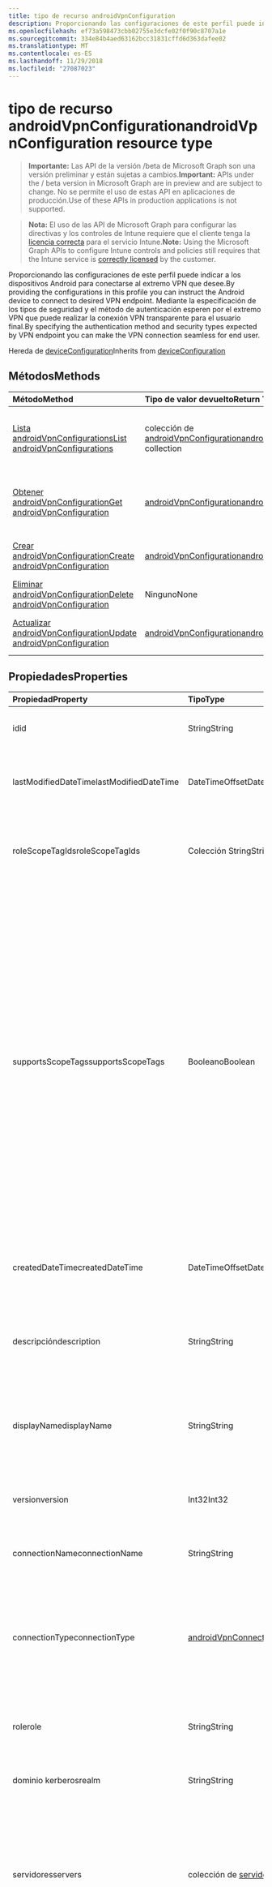 ```yaml
---
title: tipo de recurso androidVpnConfiguration
description: Proporcionando las configuraciones de este perfil puede indicar a los dispositivos Android para conectarse al extremo VPN que desee. Mediante la especificación de los tipos de seguridad y el método de autenticación esperen por el extremo VPN que puede realizar la conexión VPN transparente para el usuario final.
ms.openlocfilehash: ef73a598473cbb02755e3dcfe02f0f90c8707a1e
ms.sourcegitcommit: 334e84b4aed63162bcc31831cffd6d363dafee02
ms.translationtype: MT
ms.contentlocale: es-ES
ms.lasthandoff: 11/29/2018
ms.locfileid: "27087023"
---
```

# <a name="androidvpnconfiguration-resource-type"></a><span data-ttu-id="72520-104">tipo de recurso androidVpnConfiguration</span><span class="sxs-lookup"><span data-stu-id="72520-104">androidVpnConfiguration resource type</span></span>

> <span data-ttu-id="72520-105">**Importante:** Las API de la versión /beta de Microsoft Graph son una versión preliminar y están sujetas a cambios.</span><span class="sxs-lookup"><span data-stu-id="72520-105">**Important:** APIs under the / beta version in Microsoft Graph are in preview and are subject to change.</span></span> <span data-ttu-id="72520-106">No se permite el uso de estas API en aplicaciones de producción.</span><span class="sxs-lookup"><span data-stu-id="72520-106">Use of these APIs in production applications is not supported.</span></span>

> <span data-ttu-id="72520-107">**Nota:** El uso de las API de Microsoft Graph para configurar las directivas y los controles de Intune requiere que el cliente tenga la [licencia correcta](https://go.microsoft.com/fwlink/?linkid=839381) para el servicio Intune.</span><span class="sxs-lookup"><span data-stu-id="72520-107">**Note:** Using the Microsoft Graph APIs to configure Intune controls and policies still requires that the Intune service is [correctly licensed](https://go.microsoft.com/fwlink/?linkid=839381) by the customer.</span></span>

<span data-ttu-id="72520-108">Proporcionando las configuraciones de este perfil puede indicar a los dispositivos Android para conectarse al extremo VPN que desee.</span><span class="sxs-lookup"><span data-stu-id="72520-108">By providing the configurations in this profile you can instruct the Android device to connect to desired VPN endpoint.</span></span> <span data-ttu-id="72520-109">Mediante la especificación de los tipos de seguridad y el método de autenticación esperen por el extremo VPN que puede realizar la conexión VPN transparente para el usuario final.</span><span class="sxs-lookup"><span data-stu-id="72520-109">By specifying the authentication method and security types expected by VPN endpoint you can make the VPN connection seamless for end user.</span></span>

<span data-ttu-id="72520-110">Hereda de [deviceConfiguration](../resources/intune-deviceconfig-deviceconfiguration.md)</span><span class="sxs-lookup"><span data-stu-id="72520-110">Inherits from [deviceConfiguration](../resources/intune-deviceconfig-deviceconfiguration.md)</span></span>

## <a name="methods"></a><span data-ttu-id="72520-111">Métodos</span><span class="sxs-lookup"><span data-stu-id="72520-111">Methods</span></span>
|<span data-ttu-id="72520-112">Método</span><span class="sxs-lookup"><span data-stu-id="72520-112">Method</span></span>|<span data-ttu-id="72520-113">Tipo de valor devuelto</span><span class="sxs-lookup"><span data-stu-id="72520-113">Return Type</span></span>|<span data-ttu-id="72520-114">Descripción</span><span class="sxs-lookup"><span data-stu-id="72520-114">Description</span></span>|
|:---|:---|:---|
|[<span data-ttu-id="72520-115">Lista androidVpnConfigurations</span><span class="sxs-lookup"><span data-stu-id="72520-115">List androidVpnConfigurations</span></span>](../api/intune-deviceconfig-androidvpnconfiguration-list.md)|<span data-ttu-id="72520-116">colección de [androidVpnConfiguration](../resources/intune-deviceconfig-androidvpnconfiguration.md)</span><span class="sxs-lookup"><span data-stu-id="72520-116">[androidVpnConfiguration](../resources/intune-deviceconfig-androidvpnconfiguration.md) collection</span></span>|<span data-ttu-id="72520-117">Propiedades de la lista y relaciones de los objetos [androidVpnConfiguration](../resources/intune-deviceconfig-androidvpnconfiguration.md) .</span><span class="sxs-lookup"><span data-stu-id="72520-117">List properties and relationships of the [androidVpnConfiguration](../resources/intune-deviceconfig-androidvpnconfiguration.md) objects.</span></span>|
|[<span data-ttu-id="72520-118">Obtener androidVpnConfiguration</span><span class="sxs-lookup"><span data-stu-id="72520-118">Get androidVpnConfiguration</span></span>](../api/intune-deviceconfig-androidvpnconfiguration-get.md)|[<span data-ttu-id="72520-119">androidVpnConfiguration</span><span class="sxs-lookup"><span data-stu-id="72520-119">androidVpnConfiguration</span></span>](../resources/intune-deviceconfig-androidvpnconfiguration.md)|<span data-ttu-id="72520-120">Leer las propiedades y las relaciones del objeto [androidVpnConfiguration](../resources/intune-deviceconfig-androidvpnconfiguration.md) .</span><span class="sxs-lookup"><span data-stu-id="72520-120">Read properties and relationships of the [androidVpnConfiguration](../resources/intune-deviceconfig-androidvpnconfiguration.md) object.</span></span>|
|[<span data-ttu-id="72520-121">Crear androidVpnConfiguration</span><span class="sxs-lookup"><span data-stu-id="72520-121">Create androidVpnConfiguration</span></span>](../api/intune-deviceconfig-androidvpnconfiguration-create.md)|[<span data-ttu-id="72520-122">androidVpnConfiguration</span><span class="sxs-lookup"><span data-stu-id="72520-122">androidVpnConfiguration</span></span>](../resources/intune-deviceconfig-androidvpnconfiguration.md)|<span data-ttu-id="72520-123">Crear un nuevo objeto [androidVpnConfiguration](../resources/intune-deviceconfig-androidvpnconfiguration.md) .</span><span class="sxs-lookup"><span data-stu-id="72520-123">Create a new [androidVpnConfiguration](../resources/intune-deviceconfig-androidvpnconfiguration.md) object.</span></span>|
|[<span data-ttu-id="72520-124">Eliminar androidVpnConfiguration</span><span class="sxs-lookup"><span data-stu-id="72520-124">Delete androidVpnConfiguration</span></span>](../api/intune-deviceconfig-androidvpnconfiguration-delete.md)|<span data-ttu-id="72520-125">Ninguno</span><span class="sxs-lookup"><span data-stu-id="72520-125">None</span></span>|<span data-ttu-id="72520-126">Elimina un [androidVpnConfiguration](../resources/intune-deviceconfig-androidvpnconfiguration.md).</span><span class="sxs-lookup"><span data-stu-id="72520-126">Deletes a [androidVpnConfiguration](../resources/intune-deviceconfig-androidvpnconfiguration.md).</span></span>|
|[<span data-ttu-id="72520-127">Actualizar androidVpnConfiguration</span><span class="sxs-lookup"><span data-stu-id="72520-127">Update androidVpnConfiguration</span></span>](../api/intune-deviceconfig-androidvpnconfiguration-update.md)|[<span data-ttu-id="72520-128">androidVpnConfiguration</span><span class="sxs-lookup"><span data-stu-id="72520-128">androidVpnConfiguration</span></span>](../resources/intune-deviceconfig-androidvpnconfiguration.md)|<span data-ttu-id="72520-129">Actualizar las propiedades de un objeto [androidVpnConfiguration](../resources/intune-deviceconfig-androidvpnconfiguration.md) .</span><span class="sxs-lookup"><span data-stu-id="72520-129">Update the properties of a [androidVpnConfiguration](../resources/intune-deviceconfig-androidvpnconfiguration.md) object.</span></span>|

## <a name="properties"></a><span data-ttu-id="72520-130">Propiedades</span><span class="sxs-lookup"><span data-stu-id="72520-130">Properties</span></span>
|<span data-ttu-id="72520-131">Propiedad</span><span class="sxs-lookup"><span data-stu-id="72520-131">Property</span></span>|<span data-ttu-id="72520-132">Tipo</span><span class="sxs-lookup"><span data-stu-id="72520-132">Type</span></span>|<span data-ttu-id="72520-133">Descripción</span><span class="sxs-lookup"><span data-stu-id="72520-133">Description</span></span>|
|:---|:---|:---|
|<span data-ttu-id="72520-134">id</span><span class="sxs-lookup"><span data-stu-id="72520-134">id</span></span>|<span data-ttu-id="72520-135">String</span><span class="sxs-lookup"><span data-stu-id="72520-135">String</span></span>|<span data-ttu-id="72520-136">Clave de la entidad.</span><span class="sxs-lookup"><span data-stu-id="72520-136">Key of the entity.</span></span> <span data-ttu-id="72520-137">Heredado de [deviceConfiguration](../resources/intune-deviceconfig-deviceconfiguration.md)</span><span class="sxs-lookup"><span data-stu-id="72520-137">Inherited from [deviceConfiguration](../resources/intune-deviceconfig-deviceconfiguration.md)</span></span>|
|<span data-ttu-id="72520-138">lastModifiedDateTime</span><span class="sxs-lookup"><span data-stu-id="72520-138">lastModifiedDateTime</span></span>|<span data-ttu-id="72520-139">DateTimeOffset</span><span class="sxs-lookup"><span data-stu-id="72520-139">DateTimeOffset</span></span>|<span data-ttu-id="72520-140">Fecha y hora en la que se modificó el objeto por última vez.</span><span class="sxs-lookup"><span data-stu-id="72520-140">DateTime the object was last modified.</span></span> <span data-ttu-id="72520-141">Heredado de [deviceConfiguration](../resources/intune-deviceconfig-deviceconfiguration.md)</span><span class="sxs-lookup"><span data-stu-id="72520-141">Inherited from [deviceConfiguration](../resources/intune-deviceconfig-deviceconfiguration.md)</span></span>|
|<span data-ttu-id="72520-142">roleScopeTagIds</span><span class="sxs-lookup"><span data-stu-id="72520-142">roleScopeTagIds</span></span>|<span data-ttu-id="72520-143">Colección String</span><span class="sxs-lookup"><span data-stu-id="72520-143">String collection</span></span>|<span data-ttu-id="72520-144">Lista de etiquetas de ámbito para esta instancia de entidad.</span><span class="sxs-lookup"><span data-stu-id="72520-144">List of Scope Tags for this Entity instance.</span></span> <span data-ttu-id="72520-145">Heredado de [deviceConfiguration](../resources/intune-deviceconfig-deviceconfiguration.md)</span><span class="sxs-lookup"><span data-stu-id="72520-145">Inherited from [deviceConfiguration](../resources/intune-deviceconfig-deviceconfiguration.md)</span></span>|
|<span data-ttu-id="72520-146">supportsScopeTags</span><span class="sxs-lookup"><span data-stu-id="72520-146">supportsScopeTags</span></span>|<span data-ttu-id="72520-147">Booleano</span><span class="sxs-lookup"><span data-stu-id="72520-147">Boolean</span></span>|<span data-ttu-id="72520-148">Indica si la configuración del dispositivo subyacente admite la asignación de etiquetas de ámbito.</span><span class="sxs-lookup"><span data-stu-id="72520-148">Indicates whether or not the underlying Device Configuration supports the assignment of scope tags.</span></span> <span data-ttu-id="72520-149">No se permite la asignación a la propiedad ScopeTags cuando este valor es false y entidades no estará visibles para los usuarios con ámbito.</span><span class="sxs-lookup"><span data-stu-id="72520-149">Assigning to the ScopeTags property is not allowed when this value is false and entities will not be visible to scoped users.</span></span> <span data-ttu-id="72520-150">Esto se produce para las directivas de heredado creadas en Silverlight y se puede resolver por eliminar y volver a crear la directiva en el Portal de Azure.</span><span class="sxs-lookup"><span data-stu-id="72520-150">This occurs for Legacy policies created in Silverlight and can be resolved by deleting and recreating the policy in the Azure Portal.</span></span> <span data-ttu-id="72520-151">Esta propiedad es de sólo lectura.</span><span class="sxs-lookup"><span data-stu-id="72520-151">This property is read-only.</span></span> <span data-ttu-id="72520-152">Heredado de [deviceConfiguration](../resources/intune-deviceconfig-deviceconfiguration.md)</span><span class="sxs-lookup"><span data-stu-id="72520-152">Inherited from [deviceConfiguration](../resources/intune-deviceconfig-deviceconfiguration.md)</span></span>|
|<span data-ttu-id="72520-153">createdDateTime</span><span class="sxs-lookup"><span data-stu-id="72520-153">createdDateTime</span></span>|<span data-ttu-id="72520-154">DateTimeOffset</span><span class="sxs-lookup"><span data-stu-id="72520-154">DateTimeOffset</span></span>|<span data-ttu-id="72520-155">Fecha y hora en la que se creó el objeto.</span><span class="sxs-lookup"><span data-stu-id="72520-155">DateTime the object was created.</span></span> <span data-ttu-id="72520-156">Heredado de [deviceConfiguration](../resources/intune-deviceconfig-deviceconfiguration.md)</span><span class="sxs-lookup"><span data-stu-id="72520-156">Inherited from [deviceConfiguration](../resources/intune-deviceconfig-deviceconfiguration.md)</span></span>|
|<span data-ttu-id="72520-157">descripción</span><span class="sxs-lookup"><span data-stu-id="72520-157">description</span></span>|<span data-ttu-id="72520-158">String</span><span class="sxs-lookup"><span data-stu-id="72520-158">String</span></span>|<span data-ttu-id="72520-159">Descripción proporcionada por el administrador de la configuración del dispositivo.</span><span class="sxs-lookup"><span data-stu-id="72520-159">Admin provided description of the Device Configuration.</span></span> <span data-ttu-id="72520-160">Heredado de [deviceConfiguration](../resources/intune-deviceconfig-deviceconfiguration.md)</span><span class="sxs-lookup"><span data-stu-id="72520-160">Inherited from [deviceConfiguration](../resources/intune-deviceconfig-deviceconfiguration.md)</span></span>|
|<span data-ttu-id="72520-161">displayName</span><span class="sxs-lookup"><span data-stu-id="72520-161">displayName</span></span>|<span data-ttu-id="72520-162">String</span><span class="sxs-lookup"><span data-stu-id="72520-162">String</span></span>|<span data-ttu-id="72520-163">Nombre proporcionado por el administrador de la configuración del dispositivo.</span><span class="sxs-lookup"><span data-stu-id="72520-163">Admin provided name of the device configuration.</span></span> <span data-ttu-id="72520-164">Heredado de [deviceConfiguration](../resources/intune-deviceconfig-deviceconfiguration.md)</span><span class="sxs-lookup"><span data-stu-id="72520-164">Inherited from [deviceConfiguration](../resources/intune-deviceconfig-deviceconfiguration.md)</span></span>|
|<span data-ttu-id="72520-165">version</span><span class="sxs-lookup"><span data-stu-id="72520-165">version</span></span>|<span data-ttu-id="72520-166">Int32</span><span class="sxs-lookup"><span data-stu-id="72520-166">Int32</span></span>|<span data-ttu-id="72520-167">Versión de la configuración del dispositivo.</span><span class="sxs-lookup"><span data-stu-id="72520-167">Version of the device configuration.</span></span> <span data-ttu-id="72520-168">Heredado de [deviceConfiguration](../resources/intune-deviceconfig-deviceconfiguration.md)</span><span class="sxs-lookup"><span data-stu-id="72520-168">Inherited from [deviceConfiguration](../resources/intune-deviceconfig-deviceconfiguration.md)</span></span>|
|<span data-ttu-id="72520-169">connectionName</span><span class="sxs-lookup"><span data-stu-id="72520-169">connectionName</span></span>|<span data-ttu-id="72520-170">String</span><span class="sxs-lookup"><span data-stu-id="72520-170">String</span></span>|<span data-ttu-id="72520-171">Nombre de la conexión que se muestra al usuario.</span><span class="sxs-lookup"><span data-stu-id="72520-171">Connection name displayed to the user.</span></span>|
|<span data-ttu-id="72520-172">connectionType</span><span class="sxs-lookup"><span data-stu-id="72520-172">connectionType</span></span>|[<span data-ttu-id="72520-173">androidVpnConnectionType</span><span class="sxs-lookup"><span data-stu-id="72520-173">androidVpnConnectionType</span></span>](../resources/intune-deviceconfig-androidvpnconnectiontype.md)|<span data-ttu-id="72520-174">Tipo de conexión.</span><span class="sxs-lookup"><span data-stu-id="72520-174">Connection type.</span></span> <span data-ttu-id="72520-175">Los valores posibles son: `ciscoAnyConnect`, `pulseSecure`, `f5EdgeClient`, `dellSonicWallMobileConnect`, `checkPointCapsuleVpn`, `citrix`.</span><span class="sxs-lookup"><span data-stu-id="72520-175">Possible values are: `ciscoAnyConnect`, `pulseSecure`, `f5EdgeClient`, `dellSonicWallMobileConnect`, `checkPointCapsuleVpn`, `citrix`.</span></span>|
|<span data-ttu-id="72520-176">role</span><span class="sxs-lookup"><span data-stu-id="72520-176">role</span></span>|<span data-ttu-id="72520-177">String</span><span class="sxs-lookup"><span data-stu-id="72520-177">String</span></span>|<span data-ttu-id="72520-178">Función de tipo de conexión se establece en impulsos seguro.</span><span class="sxs-lookup"><span data-stu-id="72520-178">Role when connection type is set to Pulse Secure.</span></span>|
|<span data-ttu-id="72520-179">dominio kerberos</span><span class="sxs-lookup"><span data-stu-id="72520-179">realm</span></span>|<span data-ttu-id="72520-180">String</span><span class="sxs-lookup"><span data-stu-id="72520-180">String</span></span>|<span data-ttu-id="72520-181">Dominio Kerberos cuando se establece el tipo de conexión a impulsos seguro.</span><span class="sxs-lookup"><span data-stu-id="72520-181">Realm when connection type is set to Pulse Secure.</span></span>|
|<span data-ttu-id="72520-182">servidores</span><span class="sxs-lookup"><span data-stu-id="72520-182">servers</span></span>|<span data-ttu-id="72520-183">colección de [servidor de VPN](../resources/intune-deviceconfig-vpnserver.md)</span><span class="sxs-lookup"><span data-stu-id="72520-183">[vpnServer](../resources/intune-deviceconfig-vpnserver.md) collection</span></span>|<span data-ttu-id="72520-184">Lista de servidores VPN en la red.</span><span class="sxs-lookup"><span data-stu-id="72520-184">List of VPN Servers on the network.</span></span> <span data-ttu-id="72520-185">Asegúrese de que los usuarios finales pueden tener acceso a estas ubicaciones de red.</span><span class="sxs-lookup"><span data-stu-id="72520-185">Make sure end users can access these network locations.</span></span> <span data-ttu-id="72520-186">Esta colección puede contener un máximo de 500 elementos.</span><span class="sxs-lookup"><span data-stu-id="72520-186">This collection can contain a maximum of 500 elements.</span></span>|
|<span data-ttu-id="72520-187">huella digital</span><span class="sxs-lookup"><span data-stu-id="72520-187">fingerprint</span></span>|<span data-ttu-id="72520-188">String</span><span class="sxs-lookup"><span data-stu-id="72520-188">String</span></span>|<span data-ttu-id="72520-189">Huella es una cadena que se usará para comprobar el servidor VPN puede ser de confianza, que sólo es aplicable al tipo de conexión es VPN Check Point con cápsula.</span><span class="sxs-lookup"><span data-stu-id="72520-189">Fingerprint is a string that will be used to verify the VPN server can be trusted, which is only applicable when connection type is Check Point Capsule VPN.</span></span>|
|<span data-ttu-id="72520-190">customData</span><span class="sxs-lookup"><span data-stu-id="72520-190">customData</span></span>|<span data-ttu-id="72520-191">colección [keyValue](../resources/intune-deviceconfig-keyvalue.md)</span><span class="sxs-lookup"><span data-stu-id="72520-191">[keyValue](../resources/intune-deviceconfig-keyvalue.md) collection</span></span>|<span data-ttu-id="72520-192">Datos personalizados al tipo de conexión se establece en Citrix.</span><span class="sxs-lookup"><span data-stu-id="72520-192">Custom data when connection type is set to Citrix.</span></span> <span data-ttu-id="72520-193">Esta colección puede contener un máximo de 25 elementos.</span><span class="sxs-lookup"><span data-stu-id="72520-193">This collection can contain a maximum of 25 elements.</span></span>|
|<span data-ttu-id="72520-194">customKeyValueData</span><span class="sxs-lookup"><span data-stu-id="72520-194">customKeyValueData</span></span>|<span data-ttu-id="72520-195">Colección [keyValuePair](../resources/intune-shared-keyvaluepair.md)</span><span class="sxs-lookup"><span data-stu-id="72520-195">[keyValuePair](../resources/intune-shared-keyvaluepair.md) collection</span></span>|<span data-ttu-id="72520-196">Datos personalizados al tipo de conexión se establece en Citrix.</span><span class="sxs-lookup"><span data-stu-id="72520-196">Custom data when connection type is set to Citrix.</span></span> <span data-ttu-id="72520-197">Esta colección puede contener un máximo de 25 elementos.</span><span class="sxs-lookup"><span data-stu-id="72520-197">This collection can contain a maximum of 25 elements.</span></span>|
|<span data-ttu-id="72520-198">authenticationMethod</span><span class="sxs-lookup"><span data-stu-id="72520-198">authenticationMethod</span></span>|[<span data-ttu-id="72520-199">vpnAuthenticationMethod</span><span class="sxs-lookup"><span data-stu-id="72520-199">vpnAuthenticationMethod</span></span>](../resources/intune-deviceconfig-vpnauthenticationmethod.md)|<span data-ttu-id="72520-200">Método de autenticación.</span><span class="sxs-lookup"><span data-stu-id="72520-200">Authentication method.</span></span> <span data-ttu-id="72520-201">Los valores posibles son: `certificate` y `usernameAndPassword`.</span><span class="sxs-lookup"><span data-stu-id="72520-201">Possible values are: `certificate`, `usernameAndPassword`.</span></span>|

## <a name="relationships"></a><span data-ttu-id="72520-202">Relaciones</span><span class="sxs-lookup"><span data-stu-id="72520-202">Relationships</span></span>
|<span data-ttu-id="72520-203">Relación</span><span class="sxs-lookup"><span data-stu-id="72520-203">Relationship</span></span>|<span data-ttu-id="72520-204">Tipo</span><span class="sxs-lookup"><span data-stu-id="72520-204">Type</span></span>|<span data-ttu-id="72520-205">Descripción</span><span class="sxs-lookup"><span data-stu-id="72520-205">Description</span></span>|
|:---|:---|:---|
|<span data-ttu-id="72520-206">groupAssignments</span><span class="sxs-lookup"><span data-stu-id="72520-206">groupAssignments</span></span>|<span data-ttu-id="72520-207">colección de [deviceConfigurationGroupAssignment](../resources/intune-deviceconfig-deviceconfigurationgroupassignment.md)</span><span class="sxs-lookup"><span data-stu-id="72520-207">[deviceConfigurationGroupAssignment](../resources/intune-deviceconfig-deviceconfigurationgroupassignment.md) collection</span></span>|<span data-ttu-id="72520-208">La lista de asignaciones de grupo para el perfil de configuración del dispositivo.</span><span class="sxs-lookup"><span data-stu-id="72520-208">The list of group assignments for the device configuration profile.</span></span> <span data-ttu-id="72520-209">Heredado de [deviceConfiguration](../resources/intune-deviceconfig-deviceconfiguration.md)</span><span class="sxs-lookup"><span data-stu-id="72520-209">Inherited from [deviceConfiguration](../resources/intune-deviceconfig-deviceconfiguration.md)</span></span>|
|<span data-ttu-id="72520-210">asignaciones</span><span class="sxs-lookup"><span data-stu-id="72520-210">assignments</span></span>|<span data-ttu-id="72520-211">Colección [deviceConfigurationAssignment](../resources/intune-deviceconfig-deviceconfigurationassignment.md)</span><span class="sxs-lookup"><span data-stu-id="72520-211">[deviceConfigurationAssignment](../resources/intune-deviceconfig-deviceconfigurationassignment.md) collection</span></span>|<span data-ttu-id="72520-212">La lista de tareas para el perfil de configuración del dispositivo.</span><span class="sxs-lookup"><span data-stu-id="72520-212">The list of assignments for the device configuration profile.</span></span> <span data-ttu-id="72520-213">Heredado de [deviceConfiguration](../resources/intune-deviceconfig-deviceconfiguration.md)</span><span class="sxs-lookup"><span data-stu-id="72520-213">Inherited from [deviceConfiguration](../resources/intune-deviceconfig-deviceconfiguration.md)</span></span>|
|<span data-ttu-id="72520-214">deviceStatuses</span><span class="sxs-lookup"><span data-stu-id="72520-214">deviceStatuses</span></span>|<span data-ttu-id="72520-215">Colección [deviceConfigurationDeviceStatus](../resources/intune-deviceconfig-deviceconfigurationdevicestatus.md)</span><span class="sxs-lookup"><span data-stu-id="72520-215">[deviceConfigurationDeviceStatus](../resources/intune-deviceconfig-deviceconfigurationdevicestatus.md) collection</span></span>|<span data-ttu-id="72520-216">Estado de instalación de configuración del dispositivo por dispositivo.</span><span class="sxs-lookup"><span data-stu-id="72520-216">Device configuration installation status by device.</span></span> <span data-ttu-id="72520-217">Heredado de [deviceConfiguration](../resources/intune-deviceconfig-deviceconfiguration.md)</span><span class="sxs-lookup"><span data-stu-id="72520-217">Inherited from [deviceConfiguration](../resources/intune-deviceconfig-deviceconfiguration.md)</span></span>|
|<span data-ttu-id="72520-218">userStatuses</span><span class="sxs-lookup"><span data-stu-id="72520-218">userStatuses</span></span>|<span data-ttu-id="72520-219">Colección [deviceConfigurationUserStatus](../resources/intune-deviceconfig-deviceconfigurationuserstatus.md)</span><span class="sxs-lookup"><span data-stu-id="72520-219">[deviceConfigurationUserStatus](../resources/intune-deviceconfig-deviceconfigurationuserstatus.md) collection</span></span>|<span data-ttu-id="72520-220">Estado de instalación de configuración de dispositivo por usuario.</span><span class="sxs-lookup"><span data-stu-id="72520-220">Device configuration installation status by user.</span></span> <span data-ttu-id="72520-221">Heredado de [deviceConfiguration](../resources/intune-deviceconfig-deviceconfiguration.md)</span><span class="sxs-lookup"><span data-stu-id="72520-221">Inherited from [deviceConfiguration](../resources/intune-deviceconfig-deviceconfiguration.md)</span></span>|
|<span data-ttu-id="72520-222">deviceStatusOverview</span><span class="sxs-lookup"><span data-stu-id="72520-222">deviceStatusOverview</span></span>|[<span data-ttu-id="72520-223">deviceConfigurationDeviceOverview</span><span class="sxs-lookup"><span data-stu-id="72520-223">deviceConfigurationDeviceOverview</span></span>](../resources/intune-deviceconfig-deviceconfigurationdeviceoverview.md)|<span data-ttu-id="72520-224">Información general sobre el estado de dispositivos de la configuración de dispositivo. Heredado de [deviceConfiguration](../resources/intune-deviceconfig-deviceconfiguration.md)</span><span class="sxs-lookup"><span data-stu-id="72520-224">Device Configuration devices status overview Inherited from [deviceConfiguration](../resources/intune-deviceconfig-deviceconfiguration.md)</span></span>|
|<span data-ttu-id="72520-225">userStatusOverview</span><span class="sxs-lookup"><span data-stu-id="72520-225">userStatusOverview</span></span>|[<span data-ttu-id="72520-226">deviceConfigurationUserOverview</span><span class="sxs-lookup"><span data-stu-id="72520-226">deviceConfigurationUserOverview</span></span>](../resources/intune-deviceconfig-deviceconfigurationuseroverview.md)|<span data-ttu-id="72520-227">Información general sobre el estado de usuarios de la configuración de dispositivo. Heredado de [deviceConfiguration](../resources/intune-deviceconfig-deviceconfiguration.md)</span><span class="sxs-lookup"><span data-stu-id="72520-227">Device Configuration users status overview Inherited from [deviceConfiguration](../resources/intune-deviceconfig-deviceconfiguration.md)</span></span>|
|<span data-ttu-id="72520-228">deviceSettingStateSummaries</span><span class="sxs-lookup"><span data-stu-id="72520-228">deviceSettingStateSummaries</span></span>|<span data-ttu-id="72520-229">Colección [settingStateDeviceSummary](../resources/intune-deviceconfig-settingstatedevicesummary.md)</span><span class="sxs-lookup"><span data-stu-id="72520-229">[settingStateDeviceSummary](../resources/intune-deviceconfig-settingstatedevicesummary.md) collection</span></span>|<span data-ttu-id="72520-230">Resumen de dispositivo sobre el estado de configuración de la configuración de dispositivo. Heredado de [deviceConfiguration](../resources/intune-deviceconfig-deviceconfiguration.md)</span><span class="sxs-lookup"><span data-stu-id="72520-230">Device Configuration Setting State Device Summary Inherited from [deviceConfiguration](../resources/intune-deviceconfig-deviceconfiguration.md)</span></span>|
|<span data-ttu-id="72520-231">identityCertificate</span><span class="sxs-lookup"><span data-stu-id="72520-231">identityCertificate</span></span>|[<span data-ttu-id="72520-232">androidCertificateProfileBase</span><span class="sxs-lookup"><span data-stu-id="72520-232">androidCertificateProfileBase</span></span>](../resources/intune-deviceconfig-androidcertificateprofilebase.md)|<span data-ttu-id="72520-233">Certificado de identidad para la autenticación de cliente al método de autenticación es el certificado.</span><span class="sxs-lookup"><span data-stu-id="72520-233">Identity certificate for client authentication when authentication method is certificate.</span></span>|

## <a name="json-representation"></a><span data-ttu-id="72520-234">Representación JSON</span><span class="sxs-lookup"><span data-stu-id="72520-234">JSON Representation</span></span>
<span data-ttu-id="72520-235">Aquí tiene una representación JSON del recurso.</span><span class="sxs-lookup"><span data-stu-id="72520-235">Here is a JSON representation of the resource.</span></span>
<!-- {
  "blockType": "resource",
  "keyProperty": "id",
  "@odata.type": "microsoft.graph.androidVpnConfiguration"
}
-->
``` json
{
  "@odata.type": "#microsoft.graph.androidVpnConfiguration",
  "id": "String (identifier)",
  "lastModifiedDateTime": "String (timestamp)",
  "roleScopeTagIds": [
    "String"
  ],
  "supportsScopeTags": true,
  "createdDateTime": "String (timestamp)",
  "description": "String",
  "displayName": "String",
  "version": 1024,
  "connectionName": "String",
  "connectionType": "String",
  "role": "String",
  "realm": "String",
  "servers": [
    {
      "@odata.type": "microsoft.graph.vpnServer",
      "description": "String",
      "address": "String",
      "isDefaultServer": true
    }
  ],
  "fingerprint": "String",
  "customData": [
    {
      "@odata.type": "microsoft.graph.keyValue",
      "key": "String",
      "value": "String"
    }
  ],
  "customKeyValueData": [
    {
      "@odata.type": "microsoft.graph.keyValuePair",
      "name": "String",
      "value": "String"
    }
  ],
  "authenticationMethod": "String"
}
```





